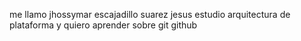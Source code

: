 me llamo jhossymar escajadillo suarez jesus estudio arquitectura de plataforma y quiero aprender sobre git github
